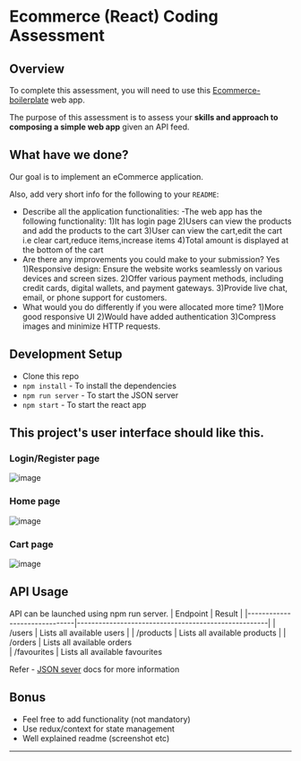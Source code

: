 # Ecommerce (React) Coding Assessment

## Overview

To complete this assessment, you will need to use this [Ecommerce-boilerplate](https://github.com/gurukishore111/Ecommerce-boilerplate) web app.

The purpose of this assessment is to assess your **skills and approach to composing a simple web app** given an API feed.

## What have we done?

Our goal is to implement an eCommerce application. 



Also, add very short info for the following to your `README`:

- Describe all the application functionalities:
      -The web app has the following functionality:
        1)It has login page
        2)Users can view the products and add the products to the cart
        3)User can view the cart,edit the cart i.e clear cart,reduce items,increase items
        4)Total amount is displayed at the bottom of the cart
- Are there any improvements you could make to your submission?
      Yes
        1)Responsive design: Ensure the website works seamlessly on various devices and screen sizes.
        2)Offer various payment methods, including credit cards, digital wallets, and payment gateways.
        3)Provide live chat, email, or phone support for customers.
- What would you do differently if you were allocated more time?
        1)More good responsive UI
        2)Would have added authentication
        3)Compress images and minimize HTTP requests.


## Development Setup

- Clone this repo
- `npm install` - To install the dependencies
- `npm run server` - To start the JSON server
- `npm start` - To start the react app

## This project's user interface should like this.

### Login/Register page
![image](https://github.com/Sakshi-1234/ECommerce_Task_Updated/assets/77981502/d13ae334-7cfa-468d-bc5e-5dac9bccc8f2)


### Home page

![image](https://github.com/Sakshi-1234/ECommerce_Task_Updated/assets/77981502/d8d08aaf-36ab-46b8-a9aa-620b6366b162)



### Cart page

![image](https://github.com/Sakshi-1234/ECommerce_Task_Updated/assets/77981502/3e7a4ad1-b6cb-4fcd-b88e-0b9a7bc53ea0)


## API Usage

API can be launched using npm run server.
| Endpoint | Result |
|------------------------------|-----------------------------------------------------|
| /users | Lists all available users |
| /products | Lists all available products |
| /orders | Lists all available orders  
| /favourites | Lists all available favourites

Refer - [JSON sever](https://www.npmjs.com/package/json-server) docs for more information

## Bonus

- Feel free to add functionality (not mandatory)
- Use redux/context for state management
- Well explained readme (screenshot etc)

---
